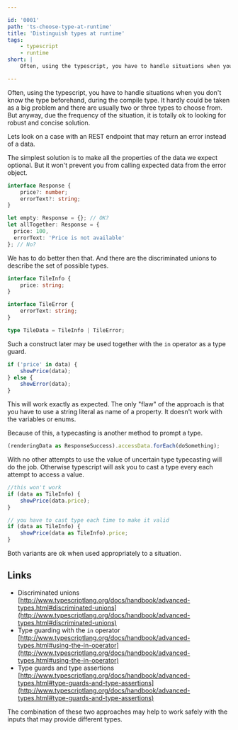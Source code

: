 ```yaml
---

id: '0001'
path: 'ts-choose-type-at-runtime'
title: 'Distinguish types at runtime'
tags:
    - typescript
    - runtime
short: |
    Often, using the typescript, you have to handle situations when you don't know the type beforehand, during the compile type.

---
```


Often, using the typescript, you have to handle situations when you don't know the type beforehand, during the compile type. It hardly could be taken as a big problem and there are usually two or three types to choose from. But anyway, due the frequency of the situation, it is totally ok to looking for robust and concise solution.

Lets look on a case with an REST endpoint that may return an error instead of a data.

The simplest solution is to make all the properties of the data we expect optional. But it won't prevent you from calling expected data from the error object.

```typescript
interface Response {
    price?: number;
    errorText?: string;
}

let empty: Response = {}; // OK?
let allTogether: Response = {
  price: 100,
  errorText: 'Price is not available'
}; // No?
```

We has to do better then that. And there are the discriminated unions to describe the set of possible types.

```typescript
interface TileInfo {
    price: string;
}

interface TileError {
    errorText: string;
}

type TileData = TileInfo | TileError;
```

Such a construct later may be used together with the `in` operator as a type guard.

```typescript
if ('price' in data) {
    showPrice(data);
} else {
    showError(data);
}
```

This will work exactly as expected. The only "flaw" of the approach is that you have to use a string literal as name of a property. It doesn't work with the variables or enums.

Because of this, a typecasting is another method to prompt a type.

```typescript
(renderingData as ResponseSuccess).accessData.forEach(doSomething);
```

With no other attempts to use the value of uncertain type typecasting will do the job. Otherwise typescript will ask you to cast a type every each attempt to access a value.

```typescript
//this won't work
if (data as TileInfo) {
    showPrice(data.price);
}

// you have to cast type each time to make it valid
if (data as TileInfo) {
    showPrice(data as TileInfo).price;
}
```

Both variants are ok when used appropriately to a situation.

## Links

-   Discriminated unions [http://www.typescriptlang.org/docs/handbook/advanced-types.html#discriminated-unions](http://www.typescriptlang.org/docs/handbook/advanced-types.html#discriminated-unions)
-   Type guarding with the `in` operator [http://www.typescriptlang.org/docs/handbook/advanced-types.html#using-the-in-operator](http://www.typescriptlang.org/docs/handbook/advanced-types.html#using-the-in-operator)
-   Type guards and type assertions [http://www.typescriptlang.org/docs/handbook/advanced-types.html#type-guards-and-type-assertions](http://www.typescriptlang.org/docs/handbook/advanced-types.html#type-guards-and-type-assertions)

The combination of these two approaches may help to work safely with the inputs that may provide different types.
